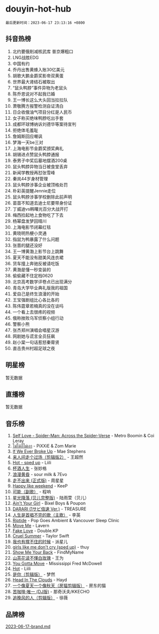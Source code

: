 # douyin-hot-hub

`最后更新时间：2023-06-17 23:13:16 +0800`

## 抖音热榜

1. 北约要俄削减核武库 普京爆粗口
1. LNG战胜EDG
1. 中国有约
1. 乔丹出售黄蜂入账30亿美元
1. 胡歌大鹏金爵奖影帝双黄蛋
1. 世界最大肾结石被取出
1. “鼠头鸭脖”事件异物为老鼠头
1. 陈乔恩说对不起我已婚
1. 王一博长这么大头回当拉拉队
1. 萧敬腾方报警检测自证清白
1. 日企收俄油气项目分红是人民币
1. 女子称买绝味鸭脖吃出手套
1. 成都环球博纳诉刘德华等案待宣判
1. 拒绝体毛羞耻
1. 詹姆斯回应嘲讽
1. 梦海一天be三对
1. 上海电影节金爵奖颁奖典礼
1. 胡锡进点赞鼠头鸭脖通报
1. 泰男子中奖后墓地摆酒200桌
1. 鼠头鸭脖异物当日被食堂丢弃
1. 新闻学教授再怼张雪峰
1. 秦岚44岁身材管理
1. 鼠头鸭脖涉事企业被顶格处罚
1. 朴彩英提醒Jennie走位
1. 鼠头鸭脖涉事学校删除此前声明
1. 苗苗不知道去迪士尼要带身份证
1. 丁威迪vs韩曙光百分大战开打
1. 梅西捡起地上食物吃了下去
1. 杨幂盘发梦回晴川
1. 上海电影节闭幕红毯
1. 黄晓明热梗小灵通
1. 指鼠为鸭暴露了什么问题
1. 张晋的腿还没好
1. 王一博黄渤上影节台上跳舞
1. 夏天不能没有甜美风连衣裙
1. 货车撞上奔驰反被请吃饭
1. 黄渤是懂一秒变装的
1. 偷偷藏不住定档0620
1. 北京高考数学评卷点已出现满分
1. 青岛大学毕业典礼版我的祖国
1. 爱自己是终生浪漫的开始
1. 王宝强剧组比心各比各的
1. 陈伟霆章若楠真的没在谈吗
1. 一个看上去很疼的视频
1. 俄称挫败乌军侦察小组行动
1. 警察小熊
1. 张杰郑州演唱会唱星汉游
1. 网剧她与谎言全员狂飙
1. 赵小棠一句话惹怒秦霄贤
1. 直击贵州村超足球之夜

## 明星榜

暂无数据

## 直播榜

暂无数据

## 音乐榜

1. [Self Love - Spider-Man: Across the Spider-Verse](https://sf6-cdn-tos.douyinstatic.com/obj/tos-cn-ve-2774/o8YzagIFYnO2FNIznDQzpeeLfrdCVAbYDDaLoS) - Metro Boomin & Coi Leray
1. [ไม่ได้ก็ไม่เอา](https://sf3-cdn-tos.douyinstatic.com/obj/tos-cn-ve-2774/556b0e6fe2e8492d8cf1223632e4cb4f) - PiXXiE & Zom Marie
1. [If We Ever Broke Up](https://sf3-cdn-tos.douyinstatic.com/obj/tos-cn-ve-2774/o8onj5HDk0ImtBmO0URBfeyCDXQJMYkQ1gb8Zy) - Mae Stephens
1. [来人间走个过场（剪辑版2）](https://sf6-cdn-tos.douyinstatic.com/obj/tos-cn-ve-2774/o0bZnpnCAYBDfwgiM4n8DkYqZQSaiRZW0e0tNz) - 王超然
1. [Hot - sped up](https://sf3-cdn-tos.douyinstatic.com/obj/tos-cn-ve-2774/oY5GA4tzoICWsYxWdyUKW0wulAyBzhWbfKtIUw) - Liili
1. [杯酒人生](https://sf6-cdn-tos.douyinstatic.com/obj/tos-cn-ve-2774/o4HTewsbZkDKsQBfBSnCtm8TY28ggCWQcScrYt) - 张妙格
1. [浪漫黄昏](https://sf3-cdn-tos.douyinstatic.com/obj/tos-cn-ve-2774/a2e4e0b8cf8b4cc0a6bfed7cd21bd5a0) - sour milk & 7Evo
1. [走不出来 (正式版)](https://sf3-cdn-tos.douyinstatic.com/obj/tos-cn-ve-2774/oMQBdAhLFkz0sbwyY6OTfCBANKoFCyMWbAInoJ) - 周星星
1. [Happy like weekend](https://sf6-cdn-tos.douyinstatic.com/obj/tos-cn-ve-2774/o0OfAnfYcF4hwK8mwGGQx597Wf1QAOb9KehnDk) - KeeP
1. [可能（副歌）](https://sf6-cdn-tos.douyinstatic.com/obj/tos-cn-ve-2774/cde1731888894259b333569393c2fb51) - 程响
1. [星光降落 (贝儿完整版)](https://sf6-cdn-tos.douyinstatic.com/obj/tos-cn-ve-2774/okwB9hAwyAtsFFkFBzAX1hOOfQuIoMNs0W2Mwr) - 陆雨萱（贝儿）
1. [Ain't Your Girl](https://sf6-cdn-tos.douyinstatic.com/obj/tos-cn-ve-2774/3c051e231f0e4668b9039529290acfad) - Bixel Boys & Poupon
1. [DARARI (1サビ倍速 Ver.)](https://sf6-cdn-tos.douyinstatic.com/obj/tos-cn-ve-2774/4176f3bb6e03443f8f26920dcf1676de) - TREASURE
1. [人生是首唱不完的歌（主歌）](https://sf3-cdn-tos.douyinstatic.com/obj/tos-cn-ve-2774/og5grIuCCA1ttACjZY2BAqmbxhUBIHf1N7Metz) - 李英
1. [Riptide](https://sf3-cdn-tos.douyinstatic.com/obj/tos-cn-ve-2774/osYp57W4R2GvPKweF15HAePC1vKmnejwgf2pAU) - Pop Goes Ambient & Vancouver Sleep Clinic
1. [Move Me](https://sf3-cdn-tos.douyinstatic.com/obj/tos-cn-ve-2774/0af55729f7824709a87fedbbbc0a303a) - Lavern
1. [Fake Love](https://sf6-cdn-tos.douyinstatic.com/obj/tos-cn-ve-2774/okBenbNtaDXEoOYrPgGA8CPxQezLFd8ebBTF8I) - Double.KP
1. [Cruel Summer](https://sf6-cdn-tos.douyinstatic.com/obj/tos-cn-ve-2774/b35ad770e6d4495abefaa493fa46b555) - Taylor Swift
1. [我也有撑不住的时候](https://sf3-cdn-tos.douyinstatic.com/obj/tos-cn-ve-2774/okmtBE1dkIBhwxeiBJeDgQnQtICZWIJUI2bjQr) - 派星儿
1. [girls like me don't cry (sped up)](https://sf3-cdn-tos.douyinstatic.com/obj/tos-cn-ve-2774/oYoALuZBJqhz3LCJO1isaTN7WNAfdXhywIUMSg) - thuy
1. [Show Me Your Back](https://sf3-cdn-tos.douyinstatic.com/obj/tos-cn-ve-2774/oggth97NwFCsBIksy1MBNKfjWsAtorNYAtOMzm) - FindMyName
1. [山茶花读不懂白玫瑰](https://sf3-cdn-tos.douyinstatic.com/obj/tos-cn-ve-2774/osfn8B7DktrRHEPJgPCfDbw7QDQEkwC16BxZg9) - 王为
1. [You Gotta Move](https://sf6-cdn-tos.douyinstatic.com/obj/tos-cn-ve-2774/a2b672af67514106b25cdfd6f1a8aad2) - Mississippi Fred McDowell
1. [Hot](https://sf3-cdn-tos.douyinstatic.com/obj/tos-cn-ve-2774/a63be641febf4335a8996c8a877dee1c) - Liili
1. [是你（剪辑版）](https://sf3-cdn-tos.douyinstatic.com/obj/tos-cn-ve-2774/46019dae783c4c969944217fe1cfafc4) - 梦然
1. [Head In The Clouds](https://sf3-cdn-tos.douyinstatic.com/obj/tos-cn-ve-2774/ocSfDBmOnoV52y4eF28Hg3zXxCbhGeDQDHAma5) - Hayd
1. [一个像夏天一个像秋天（房猫剪辑版）](https://sf3-cdn-tos.douyinstatic.com/obj/tos-cn-ve-2774/a5a649d88ef0437b918efc8be7005a59) - 房东的猫
1. [苦咖啡·唯一 (DJ版)](https://sf3-cdn-tos.douyinstatic.com/obj/tos-cn-ve-2774/oohZWXUzNXlh9bzpBgNUfJCQHGILwWgDBaejQt) - 那奇沃夫/KKECHO
1. [追晚风的人（剪辑版）](https://sf6-cdn-tos.douyinstatic.com/obj/tos-cn-ve-2774/560835060af84ac29cd5c12e2a98f7eb) - 徐薇

## 品牌榜

[2023-06-17-brand.md](2023-06-17-brand.md)
